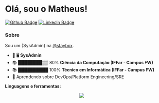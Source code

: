 # Olá, sou o Matheus!

[![Github Badge](https://img.shields.io/badge/-Github-000?style=flat-square&logo=Github&logoColor=white&link=https://github.com/matheus-nicolay)](https://github.com/matheus-nicolay)
[![Linkedin Badge](https://img.shields.io/badge/-LinkedIn-blue?style=flat-square&logo=Linkedin&logoColor=white&link=https://www.linkedin.com/in/matheus-nicolay/)](https://www.linkedin.com/in/matheus-nicolay/)

### Sobre
Sou um {SysAdmin} na [@staybox](https://www.staybox.com.br/).

- 🔭 🖥️ **SysAdmin**
- 📚 ████████▒▒ 80% **Ciência da Computação (IFFar - Campus FW)**
- 📚 ██████████ 100% **Técnico em Informática (IFFar - Campus FW)**
- 🌱 Aprendendo sobre DevOps/Platform Engineering/SRE

**Linguagens e ferramentas:**  

<p align="center">
  <a href="https://skillicons.dev">
    <img src="https://skillicons.dev/icons?i=linux,gitlab,kubernetes,docker,ansible,grafana,py,django" />
  </a>
</p>
